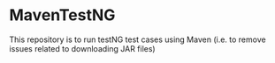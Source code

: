 # MavenTestNG
This repository is to run testNG test cases using Maven (i.e. to remove issues related to downloading JAR files)
